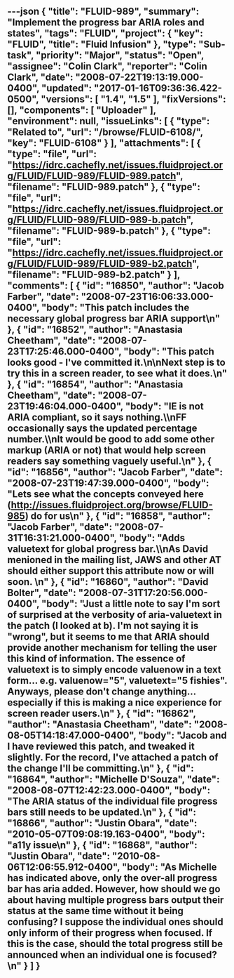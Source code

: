 ---json
{
  "title": "FLUID-989",
  "summary": "Implement the progress bar ARIA roles and states",
  "tags": "FLUID",
  "project": {
    "key": "FLUID",
    "title": "Fluid Infusion"
  },
  "type": "Sub-task",
  "priority": "Major",
  "status": "Open",
  "assignee": "Colin Clark",
  "reporter": "Colin Clark",
  "date": "2008-07-22T19:13:19.000-0400",
  "updated": "2017-01-16T09:36:36.422-0500",
  "versions": [
    "1.4",
    "1.5"
  ],
  "fixVersions": [],
  "components": [
    "Uploader"
  ],
  "environment": null,
  "issueLinks": [
    {
      "type": "Related to",
      "url": "/browse/FLUID-6108/",
      "key": "FLUID-6108"
    }
  ],
  "attachments": [
    {
      "type": "file",
      "url": "https://idrc.cachefly.net/issues.fluidproject.org/FLUID/FLUID-989/FLUID-989.patch",
      "filename": "FLUID-989.patch"
    },
    {
      "type": "file",
      "url": "https://idrc.cachefly.net/issues.fluidproject.org/FLUID/FLUID-989/FLUID-989-b.patch",
      "filename": "FLUID-989-b.patch"
    },
    {
      "type": "file",
      "url": "https://idrc.cachefly.net/issues.fluidproject.org/FLUID/FLUID-989/FLUID-989-b2.patch",
      "filename": "FLUID-989-b2.patch"
    }
  ],
  "comments": [
    {
      "id": "16850",
      "author": "Jacob Farber",
      "date": "2008-07-23T16:06:33.000-0400",
      "body": "This patch includes the necessary global progress bar ARIA support\n"
    },
    {
      "id": "16852",
      "author": "Anastasia Cheetham",
      "date": "2008-07-23T17:25:46.000-0400",
      "body": "This patch looks good - I've committed it.\n\nNext step is to try this in a screen reader, to see what it does.\n"
    },
    {
      "id": "16854",
      "author": "Anastasia Cheetham",
      "date": "2008-07-23T19:46:04.000-0400",
      "body": "IE is not ARIA compliant, so it says nothing.\\\nFF occasionally says the updated percentage number.\\\nIt would be good to add some other markup (ARIA or not) that would help screen readers say something vaguely useful.\n"
    },
    {
      "id": "16856",
      "author": "Jacob Farber",
      "date": "2008-07-23T19:47:39.000-0400",
      "body": "Lets see what the concepts conveyed here (<http://issues.fluidproject.org/browse/FLUID-985>) do for us\n"
    },
    {
      "id": "16858",
      "author": "Jacob Farber",
      "date": "2008-07-31T16:31:21.000-0400",
      "body": "Adds valuetext for global progress bar.\\\nAs David menioned in the mailing list, JAWS and other AT should either support this attribute now or will soon.&#x20;\n"
    },
    {
      "id": "16860",
      "author": "David Bolter",
      "date": "2008-07-31T17:20:56.000-0400",
      "body": "Just a little note to say I'm sort of surprised at the verbosity of aria-valuetext in the patch (I looked at b). I'm not saying it is \"wrong\", but it seems to me that ARIA should provide another mechanism for telling the user this kind of information. The essence of valuetext is to simply encode valuenow in a text form... e.g. valuenow=\"5\", valuetext=\"5 fishies\". Anyways, please don't change anything... especially if this is making a nice experience for screen reader users.\n"
    },
    {
      "id": "16862",
      "author": "Anastasia Cheetham",
      "date": "2008-08-05T14:18:47.000-0400",
      "body": "Jacob and I have reviewed this patch, and tweaked it slightly. For the record, I've attached a patch of the change I'll be committing.\n"
    },
    {
      "id": "16864",
      "author": "Michelle D'Souza",
      "date": "2008-08-07T12:42:23.000-0400",
      "body": "The ARIA status of the individual file progress bars still needs to be updated.\n"
    },
    {
      "id": "16866",
      "author": "Justin Obara",
      "date": "2010-05-07T09:08:19.163-0400",
      "body": "a11y issue\n"
    },
    {
      "id": "16868",
      "author": "Justin Obara",
      "date": "2010-08-06T12:06:55.912-0400",
      "body": "As Michelle has indicated above, only the over-all progress bar has aria added. However, how should we go about having multiple progress bars output their status at the same time without it being confusing? I suppose the individual ones should only inform of their progress when focused. If this is the case, should the total progress still be announced when an individual one is focused?\n"
    }
  ]
}
---

        